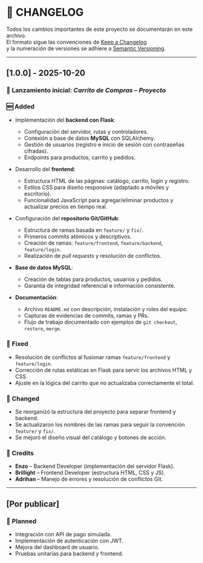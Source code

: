 # 📄 CHANGELOG

Todos los cambios importantes de este proyecto se documentarán en este archivo.  
El formato sigue las convenciones de [Keep a Changelog](https://keepachangelog.com/es-ES/1.0.0/)  
y la numeración de versiones se adhiere a [Semantic Versioning](https://semver.org/lang/es/).

---

## [1.0.0] - 2025-10-20
### 🚀 Lanzamiento inicial: *Carrito de Compras – Proyecto*

### 🆕 Added
- Implementación del **backend con Flask**:
  - Configuración del servidor, rutas y controladores.
  - Conexión a base de datos **MySQL** con SQLAlchemy.
  - Gestión de usuarios (registro e inicio de sesión con contraseñas cifradas).
  - Endpoints para productos, carrito y pedidos.

- Desarrollo del **frontend**:
  - Estructura HTML de las páginas: catálogo, carrito, login y registro.
  - Estilos CSS para diseño responsive (adaptado a móviles y escritorio).
  - Funcionalidad JavaScript para agregar/eliminar productos y actualizar precios en tiempo real.

- Configuración del **repositorio Git/GitHub**:
  - Estructura de ramas basada en `feature/` y `fix/`.
  - Primeros commits atómicos y descriptivos.
  - Creación de ramas: `feature/frontend`, `feature/backend`, `feature/login`.
  - Realización de *pull requests* y resolución de conflictos.

- **Base de datos MySQL**:
  - Creación de tablas para productos, usuarios y pedidos.
  - Garantía de integridad referencial e información consistente.

- **Documentación**:
  - Archivo `README.md` con descripción, instalación y roles del equipo.
  - Capturas de evidencias de commits, ramas y PRs.
  - Flujo de trabajo documentado con ejemplos de `git checkout`, `restore`, `merge`.

### 🔧 Fixed
- Resolución de conflictos al fusionar ramas `feature/frontend` y `feature/login`.
- Corrección de rutas estáticas en Flask para servir los archivos HTML y CSS.
- Ajuste en la lógica del carrito que no actualizaba correctamente el total.

### 🔄 Changed
- Se reorganizó la estructura del proyecto para separar frontend y backend.
- Se actualizaron los nombres de las ramas para seguir la convención `feature/` y `fix/`.
- Se mejoró el diseño visual del catálogo y botones de acción.

### 👥 Credits
- **Enzo** – Backend Developer (implementación del servidor Flask).
- **Brillight** – Frontend Developer (estructura HTML, CSS y JS).
- **Adrihan** – Manejo de errores y resolución de conflictos Git.

---

## [Por publicar]
### 🧩 Planned
- Integración con API de pago simulada.
- Implementación de autenticación con JWT.
- Mejora del dashboard de usuario.
- Pruebas unitarias para backend y frontend.
